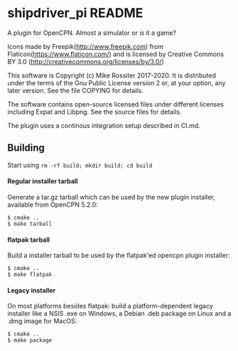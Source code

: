 # shipdriver\_pi README

A plugin for OpenCPN. Almost a simulator or is it a game?

Icons made by Freepik(http://www.freepik.com) from Flaticon(https://www.flaticon.com/) and is licensed by Creative Commons BY 3.0 (http://creativecommons.org/licenses/by/3.0/)

This software is Copyright (c) Mike Rossiter 2017-2020. It is distributed under the terms of the Gnu Public License version 2 or, at your option, any later version. See the file COPYING for details.

The software contains open-source licensed files under different licenses including Expat and Libpng. See the source files for details.

The plugin uses a continous integration setup described in CI.md.

## Building

Start using  `rm -rf build; mkdir build; cd build`

#### Regular installer tarball

Generate a tar.gz tarball which can be used by the new plugin installer,
available from OpenCPN 5.2.0: 

    $ cmake ..
    $ make tarball           

#### flatpak tarball

Build a installer tarball to be used by the flatpak'ed opencpn plugin 
installer:

    $ cmake ..
    $ make flatpak

#### Legacy installer 

On most platforms besides flatpak: build a platform-dependent legacy
installer like a NSIS .exe on Windows, a Debian .deb package on Linux
and a .dmg image for MacOS:

    $ cmake ..
    $ make package
